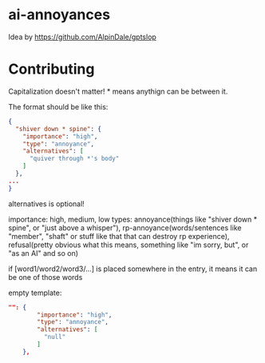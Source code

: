# ai-annoyances

Idea by https://github.com/AlpinDale/gptslop

# Contributing
Capitalization doesn't matter!
\* means anythign can be between it.

The format should be like this:
```json
{
  "shiver down * spine": {
    "importance": "high",
    "type": "annoyance",
    "alternatives": [
      "quiver through *'s body"
    ]
  },
...
}
```

alternatives is optional!

importance: high, medium, low
types: annoyance(things like "shiver down * spine", or "just above a whisper"), rp-annoyance(words/sentences like "member", "shaft" or stuff like that that can destroy rp experience), refusal(pretty obvious what this means, something like "im sorry, but", or "as an AI" and so on)

if [word1/word2/word3/...] is placed somewhere in the entry, it means it can be one of those words

empty template:

```json
"": {
        "importance": "high",
        "type": "annoyance",
        "alternatives": [
          "null"
        ]
    },
```

